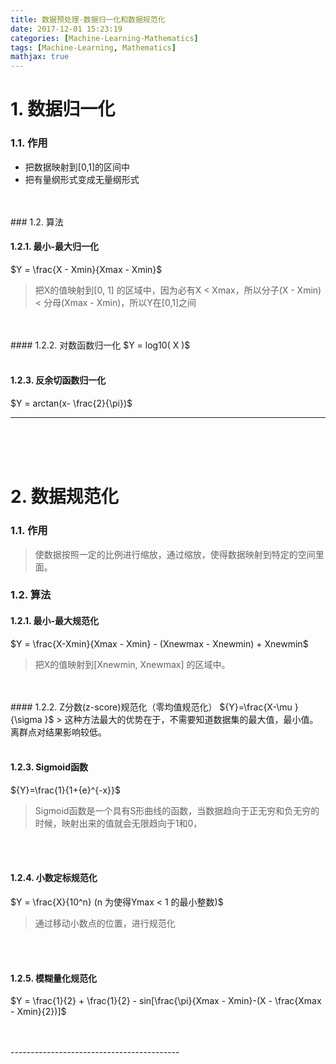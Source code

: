 ```yaml
---
title: 数据预处理-数据归一化和数据规范化
date: 2017-12-01 15:23:19
categories: [Machine-Learning-Mathematics]
tags: [Machine-Learning, Mathematics]
mathjax: true
---
```



# 1. 数据归一化
### 1.1. 作用
- 把数据映射到[0,1]的区间中
- 把有量纲形式变成无量纲形式
<br>
<br>
### 1.2. 算法

#### 1.2.1. 最小-最大归一化
$Y = \frac{X - Xmin}{Xmax - Xmin}$
> 把X的值映射到[0, 1] 的区域中，因为必有X &lt; Xmax，所以分子(X - Xmin) &lt; 分母(Xmax - Xmin)，所以Y在[0,1]之间

<br>
<br>
#### 1.2.2. 对数函数归一化
$Y = log10( X )$
<br>
<br>

#### 1.2.3. 反余切函数归一化
$Y = arctan(x- \frac{2}{\pi})$

-----------------------------------

<br>
<br>
<br>

# 2. 数据规范化
### 1.1. 作用
> 使数据按照一定的比例进行缩放，通过缩放，使得数据映射到特定的空间里面。

### 1.2. 算法

#### 1.2.1. 最小-最大规范化
$Y = \frac{X-Xmin}{Xmax - Xmin} - (Xnewmax - Xnewmin) + Xnewmin$
> 把X的值映射到[Xnewmin, Xnewmax] 的区域中。

 <br>
<br>
#### 1.2.2. Z分数(z-score)规范化（零均值规范化）
${Y}=\frac{X-\mu }{\sigma }$
> 这种方法最大的优势在于，不需要知道数据集的最大值，最小值。离群点对结果影响较低。

<br>
<br>

#### 1.2.3. Sigmoid函数
${Y}=\frac{1}{1+{e}^{-x}}$
> Sigmoid函数是一个具有S形曲线的函数，当数据趋向于正无穷和负无穷的时候，映射出来的值就会无限趋向于1和0，

<br>
<br>

#### 1.2.4. 小数定标规范化
$Y = \frac{X}{10^n} (n 为使得Ymax < 1 的最小整数)$
> 通过移动小数点的位置，进行规范化

<br>
<br>

#### 1.2.5. 模糊量化规范化
$Y = \frac{1}{2} + \frac{1}{2} - sin[\frac{\pi}{Xmax - Xmin}-(X - \frac{Xmax - Xmin}{2})]$

<br>
<br>
------------------------------------------